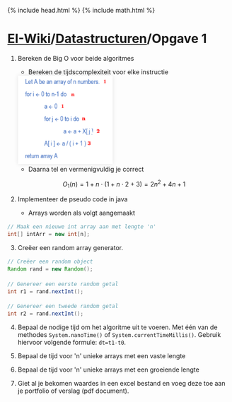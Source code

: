 {% include head.html %}
{% include math.html %}
# [EI-Wiki](..)/[Datastructuren](Home)/Opgave 1
1. Bereken de Big O voor beide algoritmes
    * Bereken de tijdscomplexiteit voor elke instructie

    <img height="200px" src="media/opgave1/numalgo.png" style="box-shadow: 0 0 10px rgba(0,0,0,0.1);">

    * Daarna tel en vermenigvuldig je correct

    $$O_{1}\left(n\right)=1+n\cdot\left(1+n\cdot2+3\right)=2n^{2} + 4n + 1$$

2. Implementeer de pseudo code in java
    * Arrays worden als volgt aangemaakt

```java
// Maak een nieuwe int array aan met lengte 'n'
int[] intArr = new int[n];
```
3. Creëer een random array generator.

```java
// Creëer een random object
Random rand = new Random();

// Genereer een eerste random getal
int r1 = rand.nextInt();

// Genereer een tweede random getal
int r2 = rand.nextInt();
```

4. Bepaal de nodige tijd om het algoritme uit te voeren. Met één van de methodes `System.nanoTime()` of `System.currentTimeMillis()`. Gebruik hiervoor volgende formule: `dt=t1-t0`.

5. Bepaal de tijd voor 'n' unieke arrays met een vaste lengte
6. Bepaal de tijd voor 'n' unieke arrays met een groeiende lengte
7. Giet al je bekomen waardes in een excel bestand en voeg deze toe aan je portfolio of verslag (pdf document).
